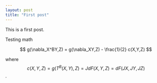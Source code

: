 ```yaml
---
layout: post
title: "First post"
---
```


This is a first post.

Testing math

$$ g(\nabla_X^BY,Z) = g(\nabla_XY,Z) - \frac{1}{2} c(X,Y,Z) $$

where $$ c(X,Y,Z) = g(T^B(X,Y),Z) = JdF(X,Y,Z) = dF(JX,JY,JZ) $$.

